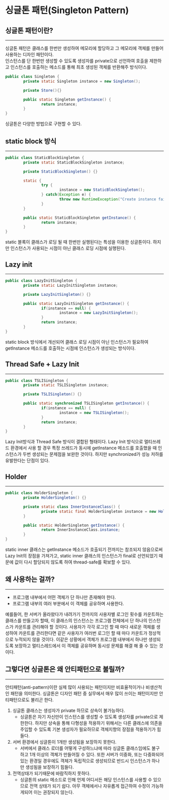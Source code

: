 # 싱글톤 패턴(Singleton Pattern)

## 싱글톤 패턴이란?

---

싱글톤 패턴은 클래스를 한번만 생성하여 메모리에 할당하고 그 메모리에 객체를 만들어 사용하는 디자인 패턴이다.  
인스턴스를 단 한번만 생성할 수 있도록 생성자를 private으로 선언하여 호출을 제한하고 인스턴스를 호출하는 메소드를 통해 최초 생성된 객체를 반환해주 방식이다.

```java
public class Singleton {
		private static Singleton instance = new Singleton();

		private Store(){}

		public static Singleton getInstance() {
				return instance;
		}
}
```

싱글톤은 다양한 방법으로 구현할 수 있다.

## static block 방식

---

```java
public class StaticBlockSingleton {
		private static StaticBlockSingleton instance;

		private StaticBlockSingleton() {}

		static {
				try {
						instance = new StaticBlockSingleton();
				} catch(Exception e) {
						throw new RuntimeException("Create instance fail. err msg = " + e.getMessage());
				}
		}

		public static StaticBlockSingleton getInstance() {
				return instance;
		}
}
```

static 블록이 클래스가 로딩 될 때 한번만 실행된다는 특성을 이용한 싱글톤이다. 하지만 인스턴스가 사용되는 시점이 아닌 클래스 로딩 시점에 실행된다.

## Lazy init

---

```java
public class LazyInitSingleton {
		private static LazyInitSingleton instance;

		private LazyInitSingleton() {}

		public static LazyInitSingleton getInstance() {
				if(instance == null) {
						instance = new LazyInitSingleton();
				}
				return instance;
		}
}
```

static block 방식에서 개선되어 클래스 로딩 시점이 아닌 인스턴스가 필요하여 getInstance 메소드를 호출하는 시점에 인스턴스가 생성되는 방식이다.

## Thread Safe + Lazy Init

---

```java
public class TSLISingleton {
		private static TSLISingleton instance;

		private TSLISingleton() {}

		public static synchronized TSLISingleton getInstance() {
				if(instance == null) {
						instance = new TSLISingleton();
				}
				return instance;
		}
}
```

Lazy Init방식과 Thread Safe 방식이 결합된 형태이다. Lazy Init 방식으로 멀티쓰레드 환경에서 사용 할 경우 특정 쓰레드가 동시에 getInstance 메소드를 호출했을 때 인스턴스가 두번 생성되는 문제점을 보완한 것이다. 하지만 synchronized가 성능 저하를 유발한다는 단점이 있다.

## Holder

---

```java
public class HolderSingleton {
		private HolderSingleton() {}

		private static class InnerInstanceClass() {
				private static final HolderSingleton instance = new HolderSingleton();
		}

		public static HolderSingleton getInstance() {
				return InnerInstanceClass.instance;
		}
}
```

static inner 클래스는 getInstance 메소드가 호출되기 전까지는 참조되지 않음으로써 Lazy Init의 장점을 가져가고,  static inner 클래스의 인스턴스가 final로 선언되었기 때문에 값이 다시 할당되지 않도록 하여 thread-safe를 확보할 수 있다.

## 왜 사용하는 걸까?

---

- 프로그램 내부에서 어떤 객체가 단 하나만 존재해야 한다.
- 프로그램 내부의 여러 부분에서 이 객체를 공유하며 사용한다.

예를들어, 한 서버가 올라왔다가 내려가기 전까지의 사용자별 로그인 횟수를 카운트하는 클래스를 만들고자 할때, 이 클래스의 인스턴스는 프로그램 전체에서 단 하나의 인스턴스가 카운트를 관리해야 할 것이다. 사용자가 각각 로그인 할 때 마다 새로운 객체를 생성하여 카운트를 관리한다면 같은 사용자가 여러번 로그인 할 때 마다 카운트가 정상적으로 누적되지 않을 것이다. 이같은 상황에서 객체가 프로그램 내부에서 하나만 생성되도록 보장하고 멀티스레드에서 이 객체를 공유하며 동시성 문제를 해결 해 줄 수 있는 것이다.

## 그렇다면 싱글톤은 왜 안티패턴으로 불릴까?

---

안티패턴(anti-pattern)이란 실제 많이 사용되는 패턴이지만 비효율적이거나 비생산적인 패턴을 의미한다. 싱글톤은 디자인 패턴 중 실무에서 매우 많이 쓰이는 패턴이지만 안티패턴으로도 불리곤 한다.

1. 싱글톤 클래스는 생성자가 private 하므로 상속이 불가능하다.
    - 싱글톤은 자기 자신만이 인스턴스를 생성할 수 있도록 생성자를 private으로 제한한다. 하지만 상속을 통해 다형성을 적용하기 위해서는 다른 클래스에 의존을 주입할 수 있도록 기본 생성자가 필요하므로 객체지향의 장점을 적용하기가 힘들다.
2. 서버 환경에서 싱글톤이 1개만 생성됨을 보장하지 못한다.
    - 서버에서 클래스 로더를 어떻게 구성하느냐에 따라 싱글톤 클래스임에도 불구하고 1개 이상의 객체가 만들어질 수 있다. 또한 서버가 이중화, 또는 다중화되어있는 환경일 경우에도 객체가 독립적으로 생성되므로 반드시 인스턴스가 하나만 생성됨을 보장하기 힘들다.
3. 전역상태가 되기때문에 바람직하지 못하다.
    - 싱글톤의 static 메소드로 인해 언제 어디서든 해당 인스턴스를 사용할 수 있으므로 전역 상태가 되기 쉽다. 아무 객체에서나 자유롭게 접근하여 수정이 가능하게되어 이는 권장되지 않는다.
